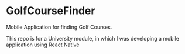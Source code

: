 # GolfCourseFinder
Mobile Application for finding Golf Courses.

This repo is for a University module, in which I was developing a mobile application using React Native

